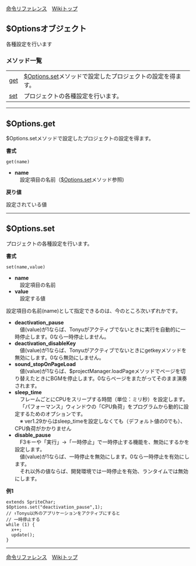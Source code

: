 
[命令リファレンス](./reference)&emsp;[Wikiトップ](./)

<title>命令リファレンス - $Options</title>

## $Optionsオブジェクト

各種設定を行います


### メソッド一覧
|||
|-|-|
|[get](#optionsget)|[$Options.set](#optionsset)メソッドで設定したプロジェクトの設定を得ます。|
|[set](#optionsset)|プロジェクトの各種設定を行います。|

***

## $Options.get  
$Options.setメソッドで設定したプロジェクトの設定を得ます。

**書式**
```
get(name)
```
- **name**  
&emsp;設定項目の名前（[$Options.set](#optionsset)メソッド参照)

**戻り値**

設定されている値

***

## $Options.set
プロジェクトの各種設定を行います。

**書式**
```
set(name,value)
```

- **name**  
&emsp;設定項目の名前
- **value**  
&emsp;設定する値

設定項目の名前(name)として指定できるのは、今のところ次いずれかです。

- **deactivation_pause**  
&emsp;値(value)が1ならば、Tonyuがアクティブでないときに実行を自動的に一時停止します。0なら一時停止しません。
- **deactivation_disableKey**  
&emsp;値(value)が1ならば、Tonyuがアクティブでないときにgetkeyメソッドを無効にします。0なら無効にしません。
- **sound_stopOnPageLoad**  
&emsp;値(value)が1ならば、$projectManager.loadPageメソッドでページを切り替えたときにBGMを停止します。0ならページをまたがってそのまま演奏されます。
- **sleep_time**  
&emsp;フレームごとにCPUをスリープする時間（単位：ミリ秒）を設定します。  
&emsp;「パフォーマンス」ウィンドウの「CPU負荷」をプログラムから動的に設定するためのオプションです。  
&emsp;※ ver1.29からはsleep_timeを設定しなくても（デフォルト値の0でも）、CPU負荷がかかりません
- **disable_pause**  
&emsp;F3キーや「実行」→「一時停止」で一時停止する機能を、無効にするかを設定します。  
&emsp;値(value)が1ならば、一時停止を無効にします。0なら一時停止を有効にします。  
&emsp;それ以外の値ならば、開発環境では一時停止を有効、ランタイムでは無効にします。

**例1**
```
extends SpriteChar;
$Options.set("deactivation_pause",1); 
// ↑Tonyu以外のアプリケーションをアクティブにすると
// 一時停止する
while (1) {
  x++;
  update();
}
```

***

[命令リファレンス](./reference)&emsp;[Wikiトップ](./)

